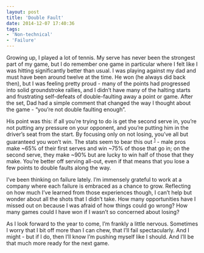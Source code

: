 ```yaml
---
layout: post
title: 'Double Fault'
date: 2014-12-07 17:40:36
tags:
- 'Non-technical'
- 'Failure'
---
```

Growing up, I played a lot of tennis. My serve has never been the strongest part of my game, but I do remember one game in particular where I felt like I was hitting significantly better than usual. I was playing against my dad and must have been around twelve at the time. He won (he always did back then), but I was feeling pretty proud - many of the points had progressed into solid groundstroke rallies, and I didn’t have many of the halting starts and frustrating self-defeats of double-faulting away a point or game. After the set, Dad had a simple comment that changed the way I thought about the game - “you’re not double faulting enough”.

His point was this: if all you’re trying to do is get the second serve in, you’re not putting any pressure on your opponent, and you’re putting him in the driver’s seat from the start. By focusing only on not losing, you’ve all but guaranteed you won’t win. The stats seem to bear this out <sup><a href="http://www.nytimes.com/2010/08/30/sports/tennis/30serving.html">1</a></sup> - male pros make ~65% of their first serves and win ~75% of those that go in; on the second serve, they make ~90% but are lucky to win half of those that they make. You’re better off serving all-out, even if that means that you lose a few points to double faults along the way.

I’ve been thinking on failure lately. I’m immensely grateful to work at a company where each failure is embraced as a chance to grow. Reflecting on how much I’ve learned from those experiences though, I can’t help but wonder about all the shots that I didn’t take. How many opportunities have I missed out on because I was afraid of how things could go wrong? How many games could I have won if I wasn’t so concerned about losing?

As I look forward to the year to come, I’m frankly a little nervous. Sometimes I worry that I bit off more than I can chew, that I’ll fail spectacularly. And I might - but if I do, then I’ll know I’m pushing myself like I should. And I’ll be that much more ready for the next game.

